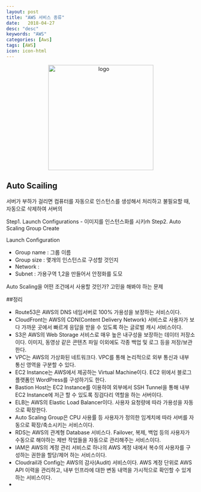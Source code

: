 ```yaml
---
layout: post
title: "AWS 서비스 종류"
date:   2018-04-27
desc: "desc"
keywords: "AWS"
categories: [Aws]
tags: [AWS]
icon: icon-html
---
```



<p align="center">
  <a href="https://vuepress.vuejs.org/" target="_blank">
    <img width="280" src="https://github.com/vuejs/vuepress/blob/master/docs/.vuepress/public/hero.png" alt="logo">
  </a>
</p>

## Auto Scailing

서버가 부하가 걸리면 컴퓨터를 자동으로 인스턴스를 생성해서 처리하고 불필요할 때, 자동으로 삭제하여
서버의

Step1. Launch Configurations - 이미지를 인스턴스화를 시키rh
Step2. Auto Scaling Group Create

Launch Configuration
- Group name : 그룹 이름
- Group size : 몇개의 인스턴스로 구성할 것인지
- Network :
- Subnet : 가용구역 1,2을 만들어서 안정화를 도모

Auto Scaling을 어떤 조건에서 사용할 것인가? 고민을 해봐야 하는 문제


##정리

- Route53은 AWS의 DNS 네임서버로 100% 가용성을 보장하는 서비스이다.
- CloudFront는 AWS의 CDN(Content Delivery Network) 서비스로 사용자가 보다 가까운 곳에서 빠르게 응답을 받을 수 있도록 하는 글로벌 캐시 서비스이다.
- S3은 AWS의 Web Storage 서비스로 매우 높은 내구성을 보장하는 데이터 저장소이다. 이미지, 동영상 같은 콘텐츠 파일 이외에도 각종 백업 및 로그 등을 저장/보관한다.
- VPC는 AWS의 가상화된 네트워크다. VPC를 통해 논리적으로 외부 통신과 내부 통신 영역을 구분할 수 있다.
- EC2 Instance는 AWS에서 제공하는 Virtual Machine이다. EC2 위에서 블로그 플랫폼인 WordPress를 구성하기도 한다.
- Bastion Host는 EC2 Instance를 이용하여 외부에서 SSH Tunnel을 통해 내부 EC2 Instance에 저근 할 수 있도록 징검다리 역할을 하는 서버이다.
- ELB는 AWS의 Elastic Load Balancer이다. 사용자 요청량에 따라 가용성을 자동으로 확장한다.
- Auto Scaling Group은 CPU 사용률 등 사용자가 정의한 임계치에 따라 서버를 자동으로 확장/축소시키는 서비스이다.
- RDS는 AWS의 관계형 Database 서비스다. Failover, 복제, 백업 등의 사용자가 수동으로 해야하는 제반 작업들을 자동으로 관리해주는 서비스이다.
- IAM은 AWS의 계정 관리 서비스로 하나의 AWS 계정 내에서 복수의 사용자를 구성하는 권한을 할당/제어 하는 서비스이다.
- Cloudrail과 Config는 AWS의 감사(Audit) 서비스이다. AWS 계정 단위로 AWS API 이력을 관리하고, 내부 인프라에 대한 변동 내역을 가시적으로 확인할 수 있게 하는 서비스이다.
-

